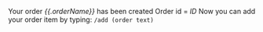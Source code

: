 Your order *{{.orderName}}* has been created
Order id = *ID*
Now you can add your order item by typing: 
`/add (order text)`
